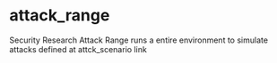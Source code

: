 # attack_range
Security Research Attack Range runs a entire environment to simulate attacks defined at attck_scenario link
